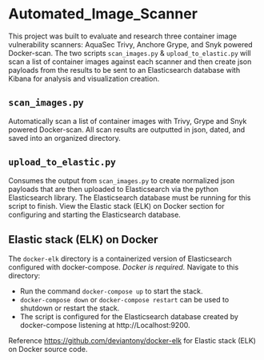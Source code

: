 # Automated_Image_Scanner

This project was built to evaluate and research three container image vulnerability scanners: AquaSec Trivy, Anchore Grype, and Snyk powered Docker-scan. The two scripts `scan_images.py` & `upload_to_elastic.py` will scan a list of container images against each scanner and then create json payloads from the results to be sent to an Elasticsearch database with Kibana for analysis and visualization creation.

## `scan_images.py`

Automatically scan a list of container images with Trivy, Grype and Snyk powered Docker-scan. All scan results are outputted in json, dated, and saved into an organized directory.

## `upload_to_elastic.py`

Consumes the output from `scan_images.py` to create normalized json payloads that are then uploaded to Elasticsearch via the python Elasticsearch library. The Elasticsearch database must be running for this script to finish. View the Elastic stack (ELK) on Docker section for configuring and starting the Elasticsearch database.

## Elastic stack (ELK) on Docker

The `docker-elk` directory is a containerized version of Elasticsearch configured with docker-compose. <i>Docker is required.</i> Navigate to this directory:

- Run the command `docker-compose up` to start the stack.
- `docker-compose down` or `docker-compose restart` can be used to shutdown or restart the stack.
- The script is configured for the Elasticsearch database created by docker-compose listening at http://Localhost:9200.

Reference https://github.com/deviantony/docker-elk for Elastic stack (ELK) on Docker source code.
